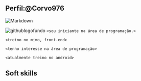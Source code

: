 ## Perfil:@Corvo976
![Markdown](https://img.shields.io/badge/Markdown-000?style=for-the-badge&logo=markdown)


![githublogofundo](https://cdn.icon-icons.com/icons2/2429/PNG/512/github_logo_icon_147285.png)
```<sou iniciante na área de programação.>```

```<treino no mimo, front-end>```

```<tenho interesse na área de programação>```

```<atualmente treino no android>```

## Soft skills




